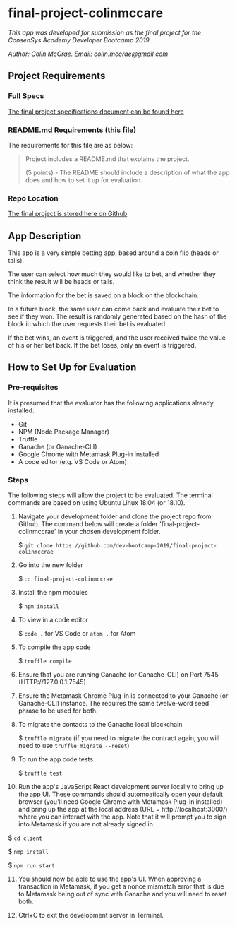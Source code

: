 # final-project-colinmccare
_This app was developed for submission as the final project for the ConsenSys Academy Developer Bootcamp 2019._

_Author: Colin McCrae. Email: colin.mccrae@gmail.com_


## Project Requirements
### Full Specs
[The final project specifications document can be found here](https://docs.google.com/document/d/1D45CGqge6De-i-8X6IkIhzNHb9UYWA79Zb30sZsfBoQ/edit "ConsenSys Academy Developer Program - Final Project Specs")

### README.md Requirements (this file)
The requirements for this file are as below:

> Project includes a README.md that explains the project.
> 
> (5 points) - The README should include a description of what the app does and how to set it up for evaluation.

### Repo Location
[The final project is stored here on Github](https://github.com/dev-bootcamp-2019/final-project-colinmccrae "Github - Final Project: colinmccrae")

## App Description
This app is a very simple betting app, based around a coin flip (heads or tails).

The user can select how much they would like to bet, and whether they think the result will be heads or tails.

The information for the bet is saved on a block on the blockchain.

In a future block, the same user can come back and evaluate their bet to see if they won. The result is randomly generated based on the hash of the block in which the user requests their bet is evaluated.

If the bet wins, an event is triggered, and the user received twice the value of his or her bet back. If the bet loses, only an event is triggered.

## How to Set Up for Evaluation
### Pre-requisites
 It is presumed that the evaluator has the following applications already installed:
+ Git
+ NPM (Node Package Manager)
+ Truffle
+ Ganache (or Ganache-CLI)
+ Google Chrome with Metamask Plug-in installed
+ A code editor (e.g. VS Code or Atom)

### Steps
The following steps will allow the project to be evaluated. The terminal commands are based on using Ubuntu Linux 18.04 (or 18.10).

1. Navigate your development folder and clone the project repo from Github. The command below will create a folder 'final-project-colinmccrae' in your chosen development folder. 

   $ `git clone https://github.com/dev-bootcamp-2019/final-project-colinmccrae`

2. Go into the new folder 

   $ `cd final-project-colinmccrae`

3. Install the npm modules

   $ `npm install`

4. To view in a code editor 

   $ `code .` for VS Code or `atom .` for Atom

5. To compile the app code

   $ `truffle compile`

6. Ensure that you are running Ganache (or Ganache-CLI) on Port 7545 (HTTP://127.0.0.1:7545)

7. Ensure the Metamask Chrome Plug-in is connected to your Ganache (or Ganache-CLI) instance. The requires the same twelve-word seed phrase to be used for both.

8. To migrate the contacts to the Ganache local blockchain

   $ `truffle migrate` (if you need to migrate the contract again, you will  need to use `truffle migrate --reset`)

9. To run the app code tests

   $ `truffle test`

10. Run the app's JavaScript React development server locally to bring up the app UI. These commands should automoatically open your default browser (you'll need Google Chrome with Metamask Plug-in installed) and bring up the app at the local address (URL = http://localhost:3000/) where you can interact with the app. Note that it will prompt you to sign into Metamask if you are not already signed in. 

   $ `cd client`

   $ `nmp install`
   
   $ `npm run start`

11. You should now be able to use the app's UI. When approving a transaction in Metamask, if you get a nonce mismatch error that is due to Metamask being out of sync with Ganache and you will need to reset both.

12. Ctrl+C to exit the development server in Terminal.

